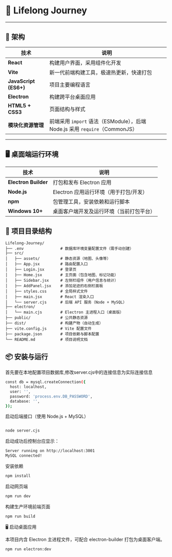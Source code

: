 
# 🧭 Lifelong Journey

---

## 🧱 架构

| 技术 | 说明 |
|------|------|
| **React** | 构建用户界面，采用组件化开发 |
| **Vite** | 新一代前端构建工具，极速热更新，快速打包 |
| **JavaScript (ES6+)** | 项目主要编程语言 |
| **Electron** | 构建跨平台桌面应用 |
| **HTML5 + CSS3** | 页面结构与样式 |
| **模块化资源管理** | 前端采用 `import` 语法（ESModule），后端 Node.js 采用 `require`（CommonJS） |


---

## 🖥️ 桌面端运行环境

| 技术 | 说明 |
|------|------|
| **Electron Builder** | 打包和发布 Electron 应用 |
| **Node.js** | Electron 应用运行环境（用于打包/开发） |
| **npm** | 包管理工具，安装依赖和运行脚本 |
| **Windows 10+** | 桌面客户端开发及运行环境（当前打包平台） |

## 📁 项目目录结构

```text
Lifelong-Journey/
├── .env                # 数据库环境变量配置文件（需手动创建）
├── src/
│   ├── assets/         # 静态资源（地图、头像等）
│   ├── App.jsx         # 路由配置入口
│   ├── Login.jsx       # 登录页
│   ├── Home.jsx        # 主页面（包含地图、标记功能）
│   ├── Sidebar.jsx     # 左侧栏组件（用户信息与统计）
│   ├── AddPanel.jsx    # 添加足迹的右侧栏面板
│   ├── styles.css      # 全局样式文件
│   ├── main.jsx        # React 渲染入口
│   └── server.cjs      # 后端 API 服务（Node + MySQL）
├── electron/
│   └── main.cjs        # Electron 主进程入口（桌面版）
├── public/             # 公共静态资源
├── dist/               # 构建产物（自动生成）
├── vite.config.js      # Vite 配置文件
├── package.json        # 项目依赖与脚本配置
└── README.md           # 项目说明文档
```
## 📦 安装与运行
首先要在本地配置项目数据库,修改server.cjs中的连接信息为实际连接信息
```bash
const db = mysql.createConnection({
  host: localhost,
  user: '',
  password: 'process.env.DB_PASSWORD',
  database: '',
});
```
启动后端接口（使用 Node.js + MySQL）

```bash

node server.cjs
```
启动成功后控制台应显示：

```bash
Server running on http://localhost:3001
MySQL connected!
```
 安装依赖

```bash
npm install
```
启动网页端
```bash
npm run dev
```
构建生产环境前端页面
```bash
npm run build
```
🖥 启动桌面应用

 本项目内含 Electron 主进程文件，可配合 electron-builder 打包为桌面客户端。


```bash
npm run electron:dev
```
